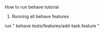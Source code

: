 How to run behave tutorial

1. Running all behave features

run " behave tests/features/add-task.feature "